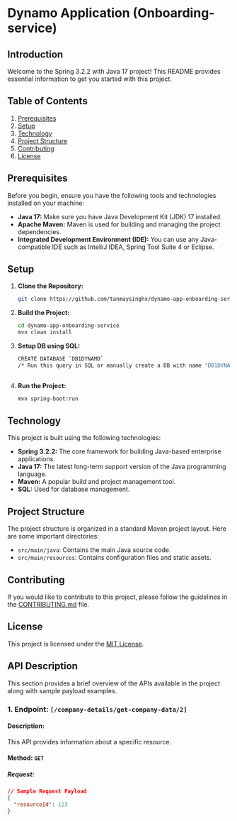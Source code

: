 # Dynamo Application (Onboarding-service)


## Introduction

Welcome to the Spring 3.2.2 with Java 17 project! This README provides essential information to get you started with this project.


## Table of Contents

1. [Prerequisites](#prerequisites)
2. [Setup](#setup)
3. [Technology](#technology)
4. [Project Structure](#project-structure)
5. [Contributing](#contributing)
6. [License](#license)


## Prerequisites

Before you begin, ensure you have the following tools and technologies installed on your machine:

- **Java 17:** Make sure you have Java Development Kit (JDK) 17 installed.
- **Apache Maven:** Maven is used for building and managing the project dependencies.
- **Integrated Development Environment (IDE):** You can use any Java-compatible IDE such as IntelliJ IDEA, Spring Tool Suite 4 or Eclipse.


## Setup

1. **Clone the Repository:**
   ```bash
   git clone https://github.com/tanmaysinghx/dynamo-app-onboarding-service.git

2. **Build the Project:**
   ```bash
   cd dynamo-app-onboarding-service
   mvn clean install

3. **Setup DB using SQL:**
   ```bash
   CREATE DATABASE `DB1DYNAMO`
   /* Run this query in SQL or manually create a DB with name "DB1DYNAMO" */
 
4. **Run the Project:**
   ```bash
   mvn spring-boot:run


## Technology

This project is built using the following technologies:

- **Spring 3.2.2:** The core framework for building Java-based enterprise applications.
- **Java 17:** The latest long-term support version of the Java programming language.
- **Maven:** A popular build and project management tool.
- **SQL:** Used for database management.


## Project Structure

The project structure is organized in a standard Maven project layout. Here are some important directories:

- `src/main/java`: Contains the main Java source code.
- `src/main/resources`: Contains configuration files and static assets.


## Contributing

If you would like to contribute to this project, please follow the guidelines in the [CONTRIBUTING.md](CONTRIBUTING.md) file.


## License

This project is licensed under the [MIT License](LICENSE).


## API Description

This section provides a brief overview of the APIs available in the project along with sample payload examples.

### 1. Endpoint: `[/company-details/get-company-data/2]`

#### Description:
This API provides information about a specific resource.

#### Method: `GET`

##### Request:

```json
// Sample Request Payload
{
  "resourceId": 123
}
